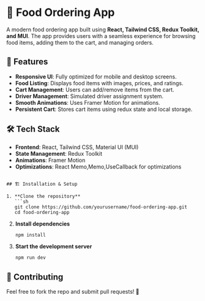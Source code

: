# 🍕 Food Ordering App

A modern food ordering app built using **React, Tailwind CSS, Redux Toolkit, and MUI**. The app provides users with a seamless experience for browsing food items, adding them to the cart, and managing orders.

## 🚀 Features

- **Responsive UI**: Fully optimized for mobile and desktop screens.
- **Food Listing**: Displays food items with images, prices, and ratings.
- **Cart Management**: Users can add/remove items from the cart.
- **Driver Management**: Simulated driver assignment system.
- **Smooth Animations**: Uses Framer Motion for animations.
- **Persistent Cart**: Stores cart items using redux state and local storage.

## 🛠️ Tech Stack

- **Frontend**: React, Tailwind CSS, Material UI (MUI)
- **State Management**: Redux Toolkit
- **Animations**: Framer Motion
- **Optimizations**: React Memo,Memo,UseCallback for optimizations


```

## 🏗️ Installation & Setup

1. **Clone the repository**
   ```sh
   git clone https://github.com/yourusername/food-ordering-app.git
   cd food-ordering-app
   ```
2. **Install dependencies**
   ```sh
   npm install
   ```
3. **Start the development server**
   ```sh
   npm run dev
   ```





## 🤝 Contributing

Feel free to fork the repo and submit pull requests! 🚀

